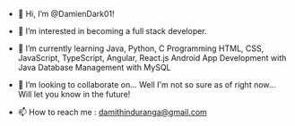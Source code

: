 - 👋 Hi, I’m @DamienDark01!

- 👀 I’m interested in becoming a full stack developer.

- 🌱 I’m currently learning 
          Java, Python, C Programming
          HTML, CSS, JavaScript, TypeScript, Angular, React.js
          Android App Development with Java
          Database Management with MySQL

- 💞️ I’m looking to collaborate on... Well I'm not so sure as of right now... Will let you know in the future!

- 📫 How to reach me : damithinduranga@gmail.com

<!---
DamienDark01/DamienDark01 is a ✨ special ✨ repository because its `README.md` (this file) appears on your GitHub profile.
You can click the Preview link to take a look at your changes.
--->
